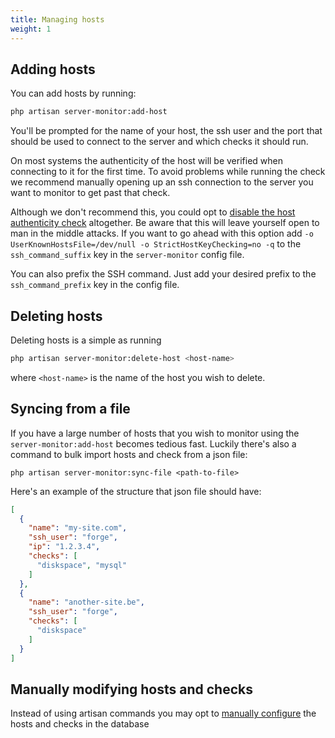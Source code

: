 ```yaml
---
title: Managing hosts
weight: 1
---
```




## Adding hosts

You can add hosts by running:

```bash
php artisan server-monitor:add-host
```

You'll be prompted for the name of your host, the ssh user and the port that should be used to connect to the server and which checks it should run.

On most systems the authenticity of the host will be verified when connecting to it for the first time. To avoid problems while running the check we recommend manually opening up an ssh connection to the server you want to monitor to get past that check.

Although we don't recommend this, you could opt to [disable the host authenticity check](http://linuxcommando.blogspot.be/2008/10/how-to-disable-ssh-host-key-checking.html) altogether. Be aware that this will leave yourself open to man in the middle attacks. If you want to go ahead with this option add `-o UserKnownHostsFile=/dev/null -o StrictHostKeyChecking=no -q` to the `ssh_command_suffix` key in the `server-monitor` config file.

You can also prefix the SSH command. Just add your desired prefix to the `ssh_command_prefix` key in the config file.

## Deleting hosts

Deleting hosts is a simple as running

```bash
php artisan server-monitor:delete-host <host-name>
```

where `<host-name>` is the name of the host you wish to delete.

## Syncing from a file

If you have a large number of hosts that you wish to monitor using the `server-monitor:add-host` becomes tedious fast. Luckily there's also a command to bulk import hosts and check from a json file:

```
php artisan server-monitor:sync-file <path-to-file>
```

Here's an example of the structure that json file should have:

```json
[
  {
    "name": "my-site.com",
    "ssh_user": "forge",
    "ip": "1.2.3.4",
    "checks": [
      "diskspace", "mysql"
    ]
  },
  {
    "name": "another-site.be",
    "ssh_user": "forge",
    "checks": [
      "diskspace"
    ]
  }
]
```

## Manually modifying hosts and checks

Instead of using artisan commands you may opt to [manually configure](https://docs.spatie.be/laravel-server-monitor/v1/advanced-usage/manually-configure-hosts-and-checks) the hosts and checks in the database
